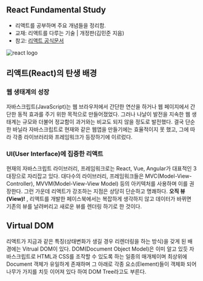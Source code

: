 ## React Fundamental Study
- 리액트를 공부하며 주요 개념들을 정리함.
- 교재: 리액트를 다루는 기술 | 개정판(김민준 지음)
- 참고: [리액트 공식문서](https://ko.reactjs.org/)

![react logo](https://jeonghwan-kim.github.io/assets/imgs/2018/07/16/react-logo.png)

## 리액트(React)의 탄생 배경
### 웹 생태계의 성장
자바스크립트(JavaScript)는 웹 브라우저에서 간단한 연산을 하거나 웹 페이지에서 간단한 동적 효과를 주기 위한 목적으로 만들어졌었다. 그러나 나날이 발전을 지속한 웹 생태계는 규모와 더불어 정교함이 과거와는 비교도 되지 않을 정도로 발전했다. 결국 단순한 바닐라 자바스크립트로 현재와 같은 웹앱을 만들기에는 효율적이지 못 했고, 그에 따라 각종 라이브러리와 프레임워크가 등장하기에 이르렀다.

### UI(User Interface)에 집중한 리액트
현재의 자바스크립트 라이브러리, 프레임워크로는 React, Vue, Angular가 대표적인 3대장으로 자리잡고 있다. 대다수의 라이브러리, 프레임워크들은 MVC(Model-View-Controller), MVVM(Model-View-View Model) 등의 아키텍처를 사용하며 이를 권장한다. 그런 가운데 리액트가 강조하는 지점은 상당히 단순하고 명쾌하다. **오직 뷰(View)!** , 리액트를 개발한 페이스북에서는 복잡하게 생각하지 않고 데이터가 바뀌면 기존의 뷰를 날려버리고 새로운 뷰를 렌더링 하기로 한 것이다.

## Virtual DOM
리액트가 지금과 같은 특징(상태변화가 생길 경우 리렌더링을 하는 방식)을 갖게 된 배경에는 Vitrual DOM이 있다. DOM(Document Object Model)은 이미 알고 있듯 자바스크립트로 HTML과 CSS를 조작할 수 있도록 하는 일종의 매개체이며 최상위에 Document 객체가 유일하게 존재하며 그 아래로 각종 요소(Element)들이 객체화 되어 나무가 가지를 치듯 이어져 있다 하여 DOM Tree라고도 부른다.